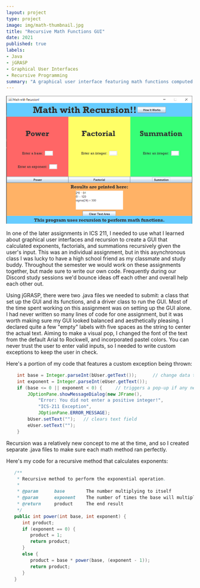 ```yaml
---
layout: project
type: project
image: img/math-thumbnail.jpg
title: "Recursive Math Functions GUI"
date: 2021
published: true
labels:
- Java
- jGRASP
- Graphical User Interfaces
- Recursive Programming
summary: "A graphical user interface featuring math functions computed recursively written in Java for ICS 211."
---
```


<img width="500px" class="rounded float-start pe-4" src="../img/recursive-gui.png">

In one of the later assignments in ICS 211, I needed to use what I learned about graphical user interfaces and recursion to create a GUI that calculated exponents, factorials, and summations recursively given the user's input. This was an individual assignment, but in this asynchronous class I was lucky to have a high school friend as my classmate and study buddy. Throughout the semester we would work on these assignments together, but made sure to write our own code. Frequently during our Discord study sessions we'd bounce ideas off each other and overall help each other out. 

Using jGRASP, there were two .java files we needed to submit: a class that set up the GUI and its functions, and a driver class to run the GUI. Most of the time spent working on this assignment was on setting up the GUI alone. I had never written so many lines of code for one assignment, but it was worth making sure my GUI looked balanced and aesthetically pleasing. I declared quite a few "empty" labels with five spaces as the string to center the actual text. Aiming to make a visual pop, I changed the font of the text from the default Arial to Rockwell, and incorporated pastel colors. You can never trust the user to enter valid inputs, so I needed to write custom exceptions to keep the user in check. 

Here's a portion of my code that features a custom exception being thrown:

```java
    int base = Integer.parseInt(bUser.getText());      // change data type to int
    int exponent = Integer.parseInt(eUser.getText());
    if (base <= 0 || exponent < 0) {     // triggers a pop-up if any negative int is entered
        JOptionPane.showMessageDialog(new JFrame(),
            "Error: You did not enter a positive integer!",
            "ICS-211 Exception",
            JOptionPane.ERROR_MESSAGE);
        bUser.setText("");   // clears text field
        eUser.setText("");
    }
```

Recursion was a relatively new concept to me at the time, and so I created separate .java files to make sure each math method ran perfectly. 

Here's my code for a recursive method that calculates exponents:

```java
   /**
    * Recursive method to perform the exponential operation.
    *
    * @param      base        The number multiplying to itself
    * @param      exponent    The number of times the base will multiply itself
    * @return     product     The end result
    */
   public int power(int base, int exponent) {
      int product;
      if (exponent == 0) {
         product = 1;
         return product;
      }
      else {
         product = base * power(base, (exponent - 1));
         return product;
      }
   }
```